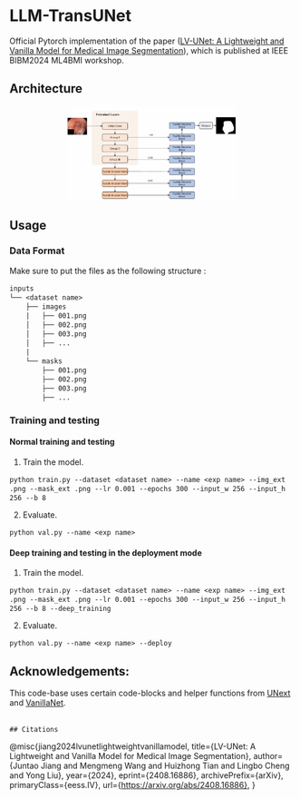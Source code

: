 # LLM-TransUNet
Official Pytorch implementation of the paper ([LV-UNet: A Lightweight and Vanilla Model for Medical Image Segmentation](https://arxiv.org/abs/2408.16886)), which is published at IEEE BIBM2024 ML4BMI workshop.

## Architecture
<p align="center">
<img src="figs/model.png" width=60% height=60% 
class="center">
</p>


## Usage
### Data Format

Make sure to put the files as the following structure :

```
inputs
└── <dataset name>
    ├── images
    |   ├── 001.png
    │   ├── 002.png
    │   ├── 003.png
    │   ├── ...
    |
    └── masks
        ├── 001.png
        ├── 002.png
        ├── 003.png
        ├── ...
```

### Training and testing
#### Normal training and testing
1. Train the model.
```
python train.py --dataset <dataset name> --name <exp name> --img_ext .png --mask_ext .png --lr 0.001 --epochs 300 --input_w 256 --input_h 256 --b 8
```
2. Evaluate.
```
python val.py --name <exp name>
```

#### Deep training and testing in the deployment mode
1. Train the model.
```
python train.py --dataset <dataset name> --name <exp name> --img_ext .png --mask_ext .png --lr 0.001 --epochs 300 --input_w 256 --input_h 256 --b 8 --deep_training
```
2. Evaluate.
```
python val.py --name <exp name> --deploy
```

## Acknowledgements:

This code-base uses certain code-blocks and helper functions from [UNext]([https://github.com/4uiiurz1/pytorch-nested-unet](https://github.com/jeya-maria-jose/UNeXt-pytorch/)) and [VanillaNet]([https://github.com/NVlabs/SegFormer](https://github.com/huawei-noah/VanillaNet)).
```

## Citations

``` 
@misc{jiang2024lvunetlightweightvanillamodel,
      title={LV-UNet: A Lightweight and Vanilla Model for Medical Image Segmentation}, 
      author={Juntao Jiang and Mengmeng Wang and Huizhong Tian and Lingbo Cheng and Yong Liu},
      year={2024},
      eprint={2408.16886},
      archivePrefix={arXiv},
      primaryClass={eess.IV},
      url={https://arxiv.org/abs/2408.16886}, 
}
